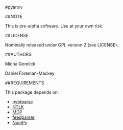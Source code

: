 #pyarxiv

##NOTE

This is pre-alpha software.  Use at your own risk.

##LICENSE

Nominally released under GPL version 2 (see LICENSE).

##AUTHORS

Micha Gorelick

Daniel Foreman-Mackey


##REQUIREMENTS

This package depends on:
 * [pybtparse](https://www.github.com/dfm/pybtparse)
 * [NTLK](http://www.nltk.org/)
 * [MDP](http://mdp-toolkit.sourceforge.net/)
 * [feedparser](http://feedparser.org/)
 * [NumPy](http://numpy.scipy.org/)